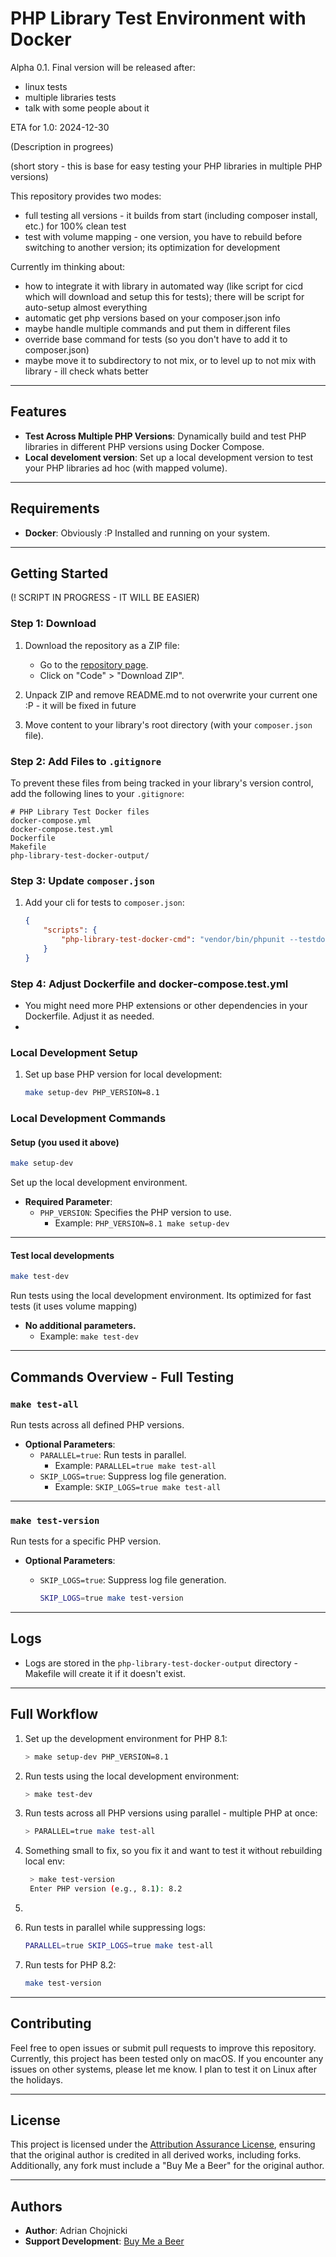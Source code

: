 # PHP Library Test Environment with Docker

Alpha 0.1. Final version will be released after:
- linux tests
- multiple libraries tests
- talk with some people about it 

ETA for 1.0: 2024-12-30

(Description in progrees)

(short story - this is base for easy testing your PHP libraries in multiple PHP versions)

This repository provides two modes:
- full testing all versions - it builds from start (including composer install, etc.) for 100% clean test
- test with volume mapping - one version, you have to rebuild before switching to another version; its optimization for development

Currently im thinking about:
- how to integrate it with library in automated way (like script for cicd which will download and setup this for tests); there will be script for auto-setup almost everything
- automatic get php versions based on your composer.json info
- maybe handle multiple commands and put them in different files
- override base command for tests (so you don't have to add it to composer.json)
- maybe move it to subdirectory to not mix, or to level up to not mix with library - ill check whats better

---

## Features

- **Test Across Multiple PHP Versions**: Dynamically build and test PHP libraries in different PHP versions using Docker Compose.
- **Local develoment version**: Set up a local development version to test your PHP libraries ad hoc (with mapped volume).

---

## Requirements

- **Docker**: Obviously :P Installed and running on your system.

---

## Getting Started

(! SCRIPT IN PROGRESS - IT WILL BE EASIER)

### Step 1: Download


1. Download the repository as a ZIP file:
    - Go to the [repository page](https://github.com/choinek/php-library-test-docker).
    - Click on "Code" > "Download ZIP".

2. Unpack ZIP and remove README.md to not overwrite your current one :P - it will be fixed in future

3. Move content to your library's root directory (with your `composer.json` file).

### Step 2: Add Files to `.gitignore`

To prevent these files from being tracked in your library's version control, add the following lines to your `.gitignore`:

```
# PHP Library Test Docker files
docker-compose.yml
docker-compose.test.yml
Dockerfile
Makefile
php-library-test-docker-output/
```

### Step 3: Update `composer.json`

1. Add your cli for tests to `composer.json`:
    ```json
    {
        "scripts": {
            "php-library-test-docker-cmd": "vendor/bin/phpunit --testdox"
        }
    }
    ```

### Step 4: Adjust Dockerfile and docker-compose.test.yml

- You might need more PHP extensions or other dependencies in your Dockerfile. Adjust it as needed.
- 


### Local Development Setup

1. Set up base PHP version for local development:
   ```bash
   make setup-dev PHP_VERSION=8.1
   ```

### Local Development Commands

#### Setup (you used it above)
```bash
make setup-dev
```

Set up the local development environment.

- **Required Parameter**:
    - `PHP_VERSION`: Specifies the PHP version to use.
        - Example: `PHP_VERSION=8.1 make setup-dev`

---
#### Test local developments
```bash
make test-dev
```
Run tests using the local development environment.
Its optimized for fast tests (it uses volume mapping)

- **No additional parameters.**
    - Example: `make test-dev`

---

## Commands Overview - Full Testing

### `make test-all`
Run tests across all defined PHP versions.

- **Optional Parameters**:
    - `PARALLEL=true`: Run tests in parallel.
        - Example: `PARALLEL=true make test-all`
    - `SKIP_LOGS=true`: Suppress log file generation.
        - Example: `SKIP_LOGS=true make test-all`

---

### `make test-version`
Run tests for a specific PHP version.

- **Optional Parameters**:
    - `SKIP_LOGS=true`: Suppress log file generation.

      ```bash
      SKIP_LOGS=true make test-version
      ```
---

## Logs

- Logs are stored in the `php-library-test-docker-output` directory - Makefile will create it if it doesn't exist.

---

## Full Workflow

1. Set up the development environment for PHP 8.1:
   ```bash
   > make setup-dev PHP_VERSION=8.1
   ```

2. Run tests using the local development environment:
   ```bash
   > make test-dev
   ```

3. Run tests across all PHP versions using parallel - multiple PHP at once:
   ```bash
   > PARALLEL=true make test-all
   ```

4. Something small to fix, so you fix it and want to test it without rebuilding local env:
   ```bash
    > make test-version
    Enter PHP version (e.g., 8.1): 8.2
   ```


4. 
7. Run tests in parallel while suppressing logs:
   ```bash
   PARALLEL=true SKIP_LOGS=true make test-all
   ```

4. Run tests for PHP 8.2:
   ```bash
   make test-version
   ```

---

## Contributing

Feel free to open issues or submit pull requests to improve this repository.
Currently, this project has been tested only on macOS. If you encounter any issues on other systems, please let me know.
I plan to test it on Linux after the holidays.

---

## License

This project is licensed under the [Attribution Assurance License](https://opensource.org/licenses/AAL), ensuring that the original author is credited in all derived works, including forks. 
Additionally, any fork must include a "Buy Me a Beer" for the original author.

---

## Authors

- **Author**: Adrian Chojnicki
- **Support Development**: [Buy Me a Beer](https://beer.chojnicki.pl)
